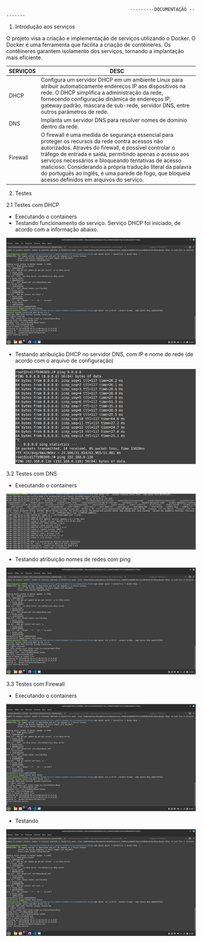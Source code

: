 
                                                  ---------DOCUMENTAÇÃO ---------


1. Introdução aos serviços

O projeto visa a criação e implementação de serviços utilizando o Docker. O Docker é uma ferramenta que facilita a criação de contêineres. Os contêineres garantem  isolamento dos serviços, tornando a implantação mais eficiente. 

| SERVIÇOS | DESC |
| ------------- | ------------- |
| DHCP | Configura um servidor DHCP em um ambiente Linux para atribuir automaticamente endereços IP aos dispositivos na rede. O DHCP simplifica a administração da rede, fornecendo configuração dinâmica de endereços IP, gateway padrão, máscara de sub-rede, servidor DNS, entre outros parâmetros de rede. |
| DNS  |Implanta um servidor DNS para resolver nomes de domínio dentro da rede.  |
| Firewall| O firewall é uma medida de segurança essencial para proteger os recursos da rede contra acessos não autorizados. Através do firewall, é possível controlar o tráfego de entrada e saída, permitindo apenas o acesso aos serviços necessários e bloqueando tentativas de acesso malicioso. Considerando a própria tradução literal da palavra do português ao inglês, é uma parede de fogo, que bloqueia acesso definidos em arquivos do serviço.|


2. Testes

2.1 Testes com DHCP

 - Executando o containers
 - Testando funcionamento do serviço. Serviço DHCP foi iniciado, de acordo com a informação abaixo.


  ![Texto Alternativo](dhcp.png)

   - Testando atribuição DHCP no servidor DNS, com IP e nome de rede (de acordo com o arquivo de configuração)

       ![Texto Alternativo](dns2.png)



  3.2 Testes com DNS

 - Executando o containers

  ![Texto Alternativo](dns.png)


  - Testando atribuição nomes de redes com ping

  ![Texto Alternativo](dhcp.png)

  3.3 Testes com Firewall

 - Executando o containers

  ![Texto Alternativo](dhcp.png)


  - Testando 

  ![Texto Alternativo](dhcp.png)








